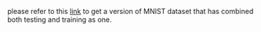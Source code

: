 please refer to this [link]() to get a version of MNIST dataset that has combined both testing and training as one.
